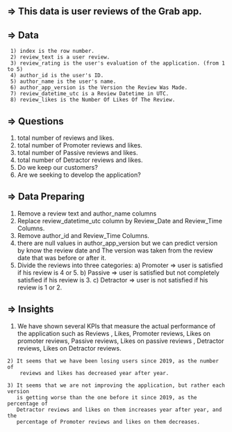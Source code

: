 ## => This data is user reviews of the Grab app.
## => Data
     1) index is the row number.
     2) review_text is a user review.
     3) review_rating is the user's evaluation of the application. (from 1 to 5)
     4) author_id is the user's ID.
     5) author_name is the user's name.
     6) author_app_version is the Version the Review Was Made.
     7) review_datetime_utc is a Review Datetime in UTC.
     8) review_likes is the Number Of Likes Of The Review.

## => Questions
   1) total number of reviews and likes.
   2) total number of Promoter reviews and likes.
   3) total number of Passive reviews and likes.
   4) total number of Detractor reviews and likes.
   5) Do we keep our customers?
   6) Are we seeking to develop the application?

## => Data Preparing
   1) Remove a review text and author_name columns
   2) Replace review_datetime_utc column by Review_Date and Review_Time 
       Columns.
   3) Remove author_id and Review_Time Columns.
   4) there are null values in author_app_version but we can predict version by 
       know the review date and  The version was taken from the review date that 
       was before or after it.
   5) Divide the reviews into three categories:
        a) Promoter => user is satisfied if his review is 4 or 5.
        b) Passive => user is satisfied but not completely satisfied if his review is 3.
        c) Detractor => user is not satisfied if his review is 1 or 2.
       
## => Insights
   1) We have shown several KPIs that measure the actual performance of the 
        application such as Reviews , Likes, Promoter reviews, Likes on promoter 
        reviews, Passive reviews, Likes on passive reviews , Detractor reviews, Likes 
       on Detractor reviews.
      
    2) It seems that we have been losing users since 2019, as the number of 
        reviews and likes has decreased year after year.
        
    3) It seems that we are not improving the application, but rather each version 
       is getting worse than the one before it since 2019, as the percentage of 
       Detractor reviews and likes on them increases year after year, and the 
       percentage of Promoter reviews and likes on them decreases.

